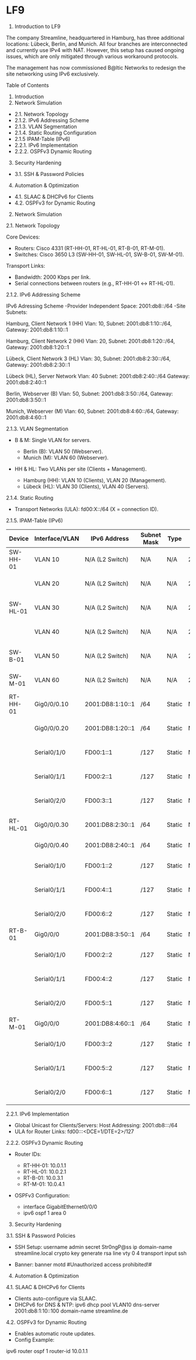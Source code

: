 # LF9
1. Introduction to LF9

The company Streamline, headquartered in Hamburg, has three additional locations: Lübeck, Berlin, and Munich. All four branches are interconnected and currently use IPv4 with NAT. However, this setup has caused ongoing issues, which are only mitigated through various workaround protocols.

The management has now commissioned B\@ltic Networks to redesign the site networking using IPv6 exclusively.

Table of Contents
1. Introduction
2. Network Simulation
  - 2.1. Network Topology
  - 2.1.2. IPv6 Addressing Scheme
  - 2.1.3. VLAN Segmentation
  - 2.1.4. Static Routing Configuration
  - 2.1.5 IPAM-Table (IPv6)
  - 2.2.1. IPv6 Implementation
  - 2.2.2. OSPFv3 Dynamic Routing
3. Security Hardening
  - 3.1. SSH & Password Policies
4. Automation & Optimization
  - 4.1. SLAAC & DHCPv6 for Clients
  - 4.2. OSPFv3 for Dynamic Routing





2. Network Simulation

2.1. Network Topology

Core Devices:
  - Routers: Cisco 4331 (RT-HH-01, RT-HL-01, RT-B-01, RT-M-01).
  - Switches: Cisco 3650 L3 (SW-HH-01, SW-HL-01, SW-B-01, SW-M-01).

Transport Links:
  - Bandwidth: 2000 Kbps per link.
  - Serial connections between routers (e.g., RT-HH-01 ↔ RT-HL-01).
  
2.1.2. IPv6 Addressing Scheme

IPv6 Adressing Scheme
-Provider Independent Space: 2001:db8::/64
-Site Subnets:

Hamburg, Client Network 1
(HH)
Vlan: 10,
Subnet: 2001:db8:1:10::/64,
Gateway: 2001:db8:1:10::1

Hamburg, Client Network 2
(HH)
Vlan: 20,
Subnet: 2001:db8:1:20::/64,
Gateway: 2001:db8:1:20::1

Lübeck, Client Network 3
(HL)
Vlan: 30,
Subnet: 2001:db8:2:30::/64,
Gateway: 2001:db8:2:30::1

Lübeck (HL), Server Network
Vlan: 40
Subnet: 2001:db8:2:40::/64 
Gateway: 2001:db8:2:40::1

Berlin, Webserver
(B)
Vlan: 50,
Subnet: 2001:db8:3:50::/64, 
Gateway: 2001:db8:3:50::1

Munich, Webserver
(M)
Vlan: 60,
Subnet: 2001:db8:4:60::/64,
Gateway: 2001:db8:4:60::1

2.1.3. VLAN Segmentation

- B & M: Single VLAN for servers.

  - Berlin (B): VLAN 50 (Webserver).
  - Munich (M): VLAN 60 (Webserver).

- HH & HL: Two VLANs per site (Clients + Management).

  - Hamburg (HH): VLAN 10 (Clients), VLAN 20 (Management).
  - Lübeck (HL): VLAN 30 (Clients), VLAN 40 (Servers).


2.1.4. Static Routing

- Transport Networks (ULA): fd00:X::/64 (X = connection ID).

2.1.5. IPAM-Table (IPv6)

| Device    | Interface/VLAN     | IPv6 Address         | Subnet Mask | Type        | Gateway | Purpose                        |
|-----------|---------------------|-----------------------|-------------|-------------|---------|--------------------------------|
| SW-HH-01  | VLAN 10             | N/A (L2 Switch)       | N/A         | N/A         | 2001:DB8:1:10::1 | Client Access (VLAN 10)         |
|           | VLAN 20             | N/A (L2 Switch)       | N/A         | N/A         | 2001:DB8:1:20::1 | Client Access (VLAN 20)         |
| SW-HL-01  | VLAN 30             | N/A (L2 Switch)       | N/A         | N/A         | 2001:DB8:2:30::1 | Client Access (VLAN 30)         |
|           | VLAN 40             | N/A (L2 Switch)       | N/A         | N/A         | 2001:DB8:2:40::1 | Server Access (VLAN 40)         |
| SW-B-01   | VLAN 50             | N/A (L2 Switch)       | N/A         | N/A         | 2001:DB8:3:50::1 | Webserver Access (VLAN 50)      |
| SW-M-01   | VLAN 60             | N/A (L2 Switch)       | N/A         | N/A         | 2001:DB8:4:60::1 | Webserver Access (VLAN 60)      |
| RT-HH-01  | Gig0/0/0.10         | 2001:DB8:1:10::1      | /64         | Static      | N/A     | VLAN 10 (Client Net 1)         |
|           | Gig0/0/0.20         | 2001:DB8:1:20::1      | /64         | Static      | N/A     | VLAN 20 (Client Net 2)         |
|           | Serial0/1/0         | FD00:1::1             | /127        | Static      | N/A     | HH ↔ HL Transport (ULA)        |
|           | Serial0/1/1         | FD00:2::1             | /127        | Static      | N/A     | HH ↔ B Transport (ULA)         |
|           | Serial0/2/0         | FD00:3::1             | /127        | Static      | N/A     | HH ↔ M Transport (ULA)         |
| RT-HL-01  | Gig0/0/0.30         | 2001:DB8:2:30::1      | /64         | Static      | N/A     | VLAN 30 (Client Net 3)         |
|           | Gig0/0/0.40         | 2001:DB8:2:40::1      | /64         | Static      | N/A     | VLAN 40 (Server Net)           |
|           | Serial0/1/0         | FD00:1::2             | /127        | Static      | N/A     | HL ↔ HH Transport (ULA)        |
|           | Serial0/1/1         | FD00:4::1             | /127        | Static      | N/A     | HL ↔ B Transport (ULA)         |
|           | Serial0/2/0         | FD00:6::2             | /127        | Static      | N/A     | HL ↔ M Transport (ULA)         |
| RT-B-01   | Gig0/0/0            | 2001:DB8:3:50::1      | /64         | Static      | N/A     | VLAN 50 (Webserver)            |
|           | Serial0/1/0         | FD00:2::2             | /127        | Static      | N/A     | B ↔ HH Transport (ULA)         |
|           | Serial0/1/1         | FD00:4::2             | /127        | Static      | N/A     | B ↔ HL Transport (ULA)         |
|           | Serial0/2/0         | FD00:5::1             | /127        | Static      | N/A     | B ↔ M Transport (ULA)          |
| RT-M-01   | Gig0/0/0            | 2001:DB8:4:60::1      | /64         | Static      | N/A     | VLAN 60 (Webserver)            |
|           | Serial0/1/0         | FD00:3::2             | /127        | Static      | N/A     | M ↔ HH Transport (ULA)         |
|           | Serial0/1/1         | FD00:5::2             | /127        | Static      | N/A     | M ↔ B Transport (ULA)          |
|           | Serial0/2/0         | FD00:6::1             | /127        | Static      | N/A     | M ↔ HL Transport (ULA)         |






2.2.1. IPv6 Implementation

- Global Unicast for Clients/Servers:
Host Addressing: 2001:db8:<Site>:<VLAN>:<MAC-based-ID>/64
- ULA for Router Links:
fd00:<Link-ID>::<DCE=1/DTE=2>/127

2.2.2. OSPFv3 Dynamic Routing
- Router IDs:

  - RT-HH-01: 10.0.1.1
  - RT-HL-01: 10.0.2.1
  - RT-B-01: 10.0.3.1
  - RT-M-01: 10.0.4.1

- OSPFv3 Configuration:

  - interface GigabitEthernet0/0/0
  - ipv6 ospf 1 area 0

3. Security Hardening

3.1. SSH & Password Policies

- SSH Setup:
username admin secret Str0ngP@ss
ip domain-name streamline.local
crypto key generate rsa
line vty 0 4
transport input ssh

- Banner:
banner motd #Unauthorized access prohibited!#


4. Automation & Optimization


4.1. SLAAC & DHCPv6 for Clients

- Clients auto-configure via SLAAC.
- DHCPv6 for DNS & NTP:
ipv6 dhcp pool VLAN10
dns-server 2001:db8:1:10::100
domain-name streamline.de

4.2. OSPFv3 for Dynamic Routing

- Enables automatic route updates.
- Config Example:

ipv6 router ospf 1
router-id 10.0.1.1
